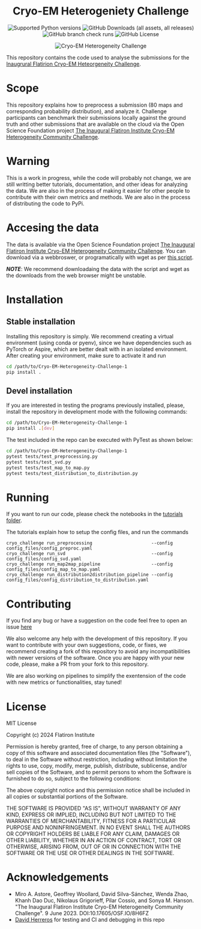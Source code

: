 <h1 align='center'>Cryo-EM Heterogeniety Challenge</h1>

<p align="center">
        
<img alt="Supported Python versions" src="https://img.shields.io/badge/Supported_Python_Versions-3.8_%7C_3.9_%7C_3.10_%7C_3.11-blue">
<img alt="GitHub Downloads (all assets, all releases)" src="https://img.shields.io/github/downloads/flatironinstitute/Cryo-EM-Heterogeneity-Challenge-1/total">
<img alt="GitHub branch check runs" src="https://img.shields.io/github/check-runs/flatironinstitute/Cryo-EM-Heterogeneity-Challenge-1/main">
<img alt="GitHub License" src="https://img.shields.io/github/license/flatironinstitute/Cryo-EM-Heterogeneity-Challenge-1">

</p>

<p align="center">
        
<img alt="Cryo-EM Heterogeneity Challenge" src="https://simonsfoundation.imgix.net/wp-content/uploads/2023/05/15134456/Screenshot-2023-05-15-at-1.39.07-PM.png?auto=format&q=90">

</p>


        
This repository contains the code used to analyse the submissions for the [Inaugrural Flatirion Cryo-EM Heteorgeneity Challenge](https://www.simonsfoundation.org/flatiron/center-for-computational-biology/structural-and-molecular-biophysics-collaboration/heterogeneity-in-cryo-electron-microscopy/).

# Scope
This repository explains how to preprocess a submission (80 maps and corresponding probability distribution), and analyze it. Challenge participants can benchmark their submissions locally against the ground truth and other submissions that are available on the cloud via the Open Science Foundation project [The Inaugural Flatiron Institute Cryo-EM Heterogeneity Community Challenge](https://osf.io/8h6fz/).

# Warning
This is a work in progress, while the code will probably not change, we are still writting better tutorials, documentation, and other ideas for analyzing the data. We are also in the process of making it easier for other people to contribute with their own metrics and methods. We are also in the process of distributing the code to PyPi.

# Accesing the data
The data is available via the Open Science Foundation project [The Inaugural Flatiron Institute Cryo-EM Heterogeneity Community Challenge](https://osf.io/8h6fz/). You can download via a webbroswer, or programatically with wget as per [this script](https://github.com/flatironinstitute/Cryo-EM-Heterogeneity-Challenge-1/blob/main/tests/scripts/fetch_test_data.sh).

**_NOTE_**: We recommend downloadaing the data with the script and wget as the downloads from the web browser might be unstable.

# Installation

## Stable installation 
Installing this repository is simply. We recommend creating a virtual environment (using conda or pyenv), since we have dependencies such as PyTorch or Aspire, which are better dealt with in an isolated environment. After creating your environment, make sure to activate it and run

```bash
cd /path/to/Cryo-EM-Heterogeneity-Challenge-1
pip install .
```

## Devel installation
If you are interested in testing the programs previously installed, please, install the repository in development mode with the following commands:

```bash
cd /path/to/Cryo-EM-Heterogeneity-Challenge-1
pip install .[dev]
```

The test included in the repo can be executed with PyTest as shown below:

```bash
cd /path/to/Cryo-EM-Heterogeneity-Challenge-1
pytest tests/test_preprocessing.py
pytest tests/test_svd.py
pytest tests/test_map_to_map.py
pytest tests/test_distribution_to_distribution.py
```

# Running
If you want to run our code, please check the notebooks in the [tutorials folder](https://github.com/flatironinstitute/Cryo-EM-Heterogeneity-Challenge-1/tree/main/tutorials).

The tutorials explain how to setup the config files, and run the commands
```
cryo_challenge run_preprocessing                      --config config_files/config_preproc.yaml
cryo_challenge run_svd                                --config config_files/config_svd.yaml
cryo_challenge run_map2map_pipeline                   --config config_files/config_map_to_map.yaml
cryo_challenge run_distribution2distribution_pipeline --config config_files/config_distribution_to_distribution.yaml
```

# Contributing
If you find any bug or have a suggestion on the code feel free to open an issue [here](https://github.com/flatironinstitute/Cryo-EM-Heterogeneity-Challenge-1/issues)

We also welcome any help with the development of this repository. If you want to contribute with your own suggestions, code, or fixes, we recommend creating a fork of this repository to avoid any incompatibilities with newer versions of the software. Once you are happy with your new code, please, make a PR from your fork to this repository.

We are also working on pipelines to simplify the exentension of the code with new metrics or functionalities, stay tuned!

# License
MIT License

Copyright (c) 2024 Flatiron Institute

Permission is hereby granted, free of charge, to any person obtaining a copy of this software and associated documentation files (the "Software"), to deal in the Software without restriction, including without limitation the rights to use, copy, modify, merge, publish, distribute, sublicense, and/or sell copies of the Software, and to permit persons to whom the Software is furnished to do so, subject to the following conditions:

The above copyright notice and this permission notice shall be included in all copies or substantial portions of the Software.

THE SOFTWARE IS PROVIDED "AS IS", WITHOUT WARRANTY OF ANY KIND, EXPRESS OR IMPLIED, INCLUDING BUT NOT LIMITED TO THE WARRANTIES OF MERCHANTABILITY, FITNESS FOR A PARTICULAR PURPOSE AND NONINFRINGEMENT. IN NO EVENT SHALL THE AUTHORS OR COPYRIGHT HOLDERS BE LIABLE FOR ANY CLAIM, DAMAGES OR OTHER LIABILITY, WHETHER IN AN ACTION OF CONTRACT, TORT OR OTHERWISE, ARISING FROM, OUT OF OR IN CONNECTION WITH THE SOFTWARE OR THE USE OR OTHER DEALINGS IN THE SOFTWARE.

# Acknowledgements
* Miro A. Astore, Geoffrey Woollard, David Silva-Sánchez, Wenda Zhao, Khanh Dao Duc, Nikolaus Grigorieff, Pilar Cossio, and Sonya M. Hanson. "The Inaugural Flatiron Institute Cryo-EM Heterogeneity Community Challenge". 9 June 2023. DOI:10.17605/OSF.IO/8H6FZ
* [David Herreros](https://github.com/DavidHerreros) for testing and CI and debugging in this repo
